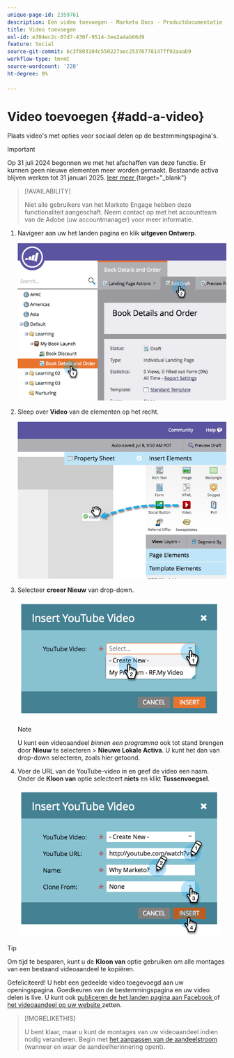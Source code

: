 ```yaml
---
unique-page-id: 2359761
description: Een video toevoegen - Marketo Docs - Productdocumentatie
title: Video toevoegen
exl-id: e704ec2c-07d7-430f-9514-3ee2a4ab66d9
feature: Social
source-git-commit: 6c3f803104c550227aec25376778147ff92aaab9
workflow-type: tm+mt
source-wordcount: '228'
ht-degree: 0%

---
```


# Video toevoegen {#add-a-video}

Plaats video&#39;s met opties voor sociaal delen op de bestemmingspagina&#39;s.

>[!IMPORTANT]
>
>Op 31 juli 2024 begonnen we met het afschaffen van deze functie. Er kunnen geen nieuwe elementen meer worden gemaakt. Bestaande activa blijven werken tot 31 januari 2025. [ leer meer ](https://nation.marketo.com/t5/employee-blogs/marketo-engage-social-features-deprecation/ba-p/351977) {target="_blank"}

>[!AVAILABILITY]
>
>Niet alle gebruikers van het Marketo Engage hebben deze functionaliteit aangeschaft. Neem contact op met het accountteam van de Adobe (uw accountmanager) voor meer informatie.

1. Navigeer aan uw het landen pagina en klik **uitgeven Ontwerp**.

   ![](assets/image2014-9-23-16-3a49-3a49.png)

1. Sleep over **Video** van de elementen op het recht.

   ![](assets/image2014-9-23-16-3a51-3a0.png)

1. Selecteer **creeer Nieuw** van drop-down.

   ![](assets/image2014-9-23-16-3a51-3a11.png)

   >[!NOTE]
   >
   >U kunt een videoaandeel _binnen een programma_ ook tot stand brengen door **Nieuw** te selecteren > **Nieuwe Lokale Activa**. U kunt het dan van drop-down selecteren, zoals hier getoond.

1. Voer de URL van de YouTube-video in en geef de video een naam. Onder de **Kloon van** optie selecteert **niets** en klikt **Tussenvoegsel**.

   ![](assets/image2014-9-23-16-3a51-3a32.png)

>[!TIP]
>
>Om tijd te besparen, kunt u de **Kloon van** optie gebruiken om alle montages van een bestaand videoaandeel te kopiëren.

Gefeliciteerd! U hebt een gedeelde video toegevoegd aan uw openingspagina. Goedkeuren van de bestemmingspagina en uw video delen is live. U kunt ook [ publiceren de het landen pagina aan Facebook ](/help/marketo/product-docs/demand-generation/facebook/publish-landing-pages-to-facebook.md) of [ het videoaandeel op uw website ](/help/marketo/product-docs/demand-generation/social/configuring-social-actions/customize-video-share-flow.md) zetten.

>[!MORELIKETHIS]
>
>U bent klaar, maar u kunt de montages van uw videoaandeel indien nodig veranderen. Begin met [ het aanpassen van de aandeelstroom ](/help/marketo/product-docs/demand-generation/social/configuring-social-actions/customize-video-share-flow.md) (wanneer en waar de aandeelherinnering opent).
